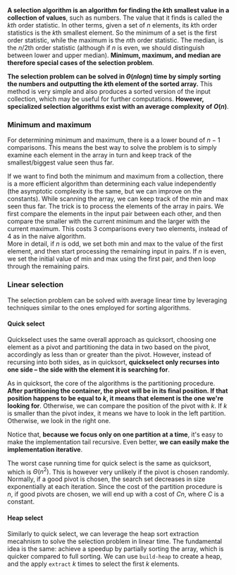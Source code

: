 **A selection algorithm is an algorithm for finding the $k$th smallest value in a collection of values**, such as numbers. The value that it finds is called the $kth$ order statistic. In other terms, given a set of $n$ elements, its $k$th order statistics is the $k$th smallest element. So the minimum of a set is the first order statistic, while the maximum is the $n$th order statistic. The median, is the $n/2$th order statistic (although if $n$ is even, we should distinguish between lower and upper median). **Minimum, maximum, and median are therefore special cases of the selection problem**.

**The selection problem can be solved in $Θ(n log n)$ time by simply sorting the numbers and outputting the $k$th element of the sorted array.** This method is very simple and also produces a sorted version of the input collection, which may be useful for further computations. **However, specialized selection algorithms exist with an average complexity of $O(n)$**.

### Minimum and maximum

For determining minimum and maximum, there is a a lower bound of $n-1$ comparisons. This means the best way to solve the problem is to simply examine each element in the array in turn and keep track of the smallest/biggest value seen thus far.

If we want to find both the minimum and maximum from a collection, there is a more efficient algorithm than determining each value independently (the asymptotic complexity is the same, but we can improve on the constants). While scanning the array, we can keep track of the min and max seen thus far. The trick is to process the elements of the array in pairs. We first compare the elements in the input pair between each other, and then compare the smaller with the current minimum and the larger with the current maximum. This costs 3 comparisons every two elements, instead of 4 as in the naive algorithm.  
More in detail, if $n$ is odd, we set both min and max to the value of the first element, and then start processing the remaining input in pairs. If $n$ is even, we set the initial value of min and max using the first pair, and then loop through the remaining pairs.

### Linear selection

The selection problem can be solved with average linear time by leveraging techniques similar to the ones employed for sorting algorithms.

#### Quick select

Quickselect uses the same overall approach as quicksort, choosing one element as a pivot and partitioning the data in two based on the pivot, accordingly as less than or greater than the pivot. However, instead of recursing into both sides, as in quicksort, **quickselect only recurses into one side – the side with the element it is searching for**.

As in quicksort, the core of the algorithms is the partitioning procedure. **After partitioning the container, the pivot will be in its final position. If that position happens to be equal to $k$, it means that element is the one we're looking for**. Otherwise, we can compare the position of the pivot with $k$. If $k$ is smaller than the pivot index, it means we have to look in the left partition. Otherwise, we look in the right one.

Notice that, **because we focus only on one partition at a time**, it's easy to make the implementation tail recursive. Even better, **we can easily make the implementation iterative**.

The worst case running time for quick select is the same as quicksort, which is $Θ(n^2)$. This is however very unlikely if the pivot is chosen randomly. Normally, if a good pivot is chosen, the search set decreases in size exponentially at each iteration. Since the cost of the partition procedure is $n$, if good pivots are chosen, we will end up with a cost of $C n$, where $C$ is a constant.

#### Heap select

Similarly to quick select, we can leverage the heap sort extraction mecahnism to solve the selection problem in linear time. The fundamental idea is the same: achieve a speedup by partially sorting the array, which is quicker compared to full sorting. We can use `build-heap` to create a heap, and the apply `extract` $k$ times to select the first $k$ elements.